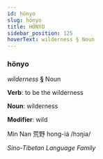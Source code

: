 ```yaml
---
id: hönyo
slug: hönyo
title: HÖNYO
sidebar_position: 125
hoverText: wilderness § Noun
---
```


### hönyo

*wilderness* **§** Noun

**Verb**: to be the wilderness

**Noun**: wilderness

**Modifier**: wild

Min Nan 荒野 hong-iá /hɔŋia/

*Sino-Tibetan Language Family*